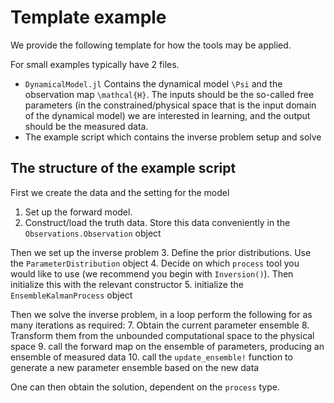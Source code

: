 # Template example

We provide the following template for how the tools may be applied.

For small examples typically have 2 files.

- `DynamicalModel.jl` Contains the dynamical model ``\Psi`` and the observation map ``\mathcal{H}``. The inputs should be the so-called free parameters (in the constrained/physical space that is the input domain of the dynamical model) we are interested in learning, and the output should be the measured data.
- The example script which contains the inverse problem setup and solve

## The structure of the example script
First we create the data and the setting for the model
1. Set up the forward model.
2. Construct/load the truth data. Store this data conveniently in the `Observations.Observation` object

Then we set up the inverse problem
3. Define the prior distributions. Use the `ParameterDistribution` object
4. Decide on which `process` tool you would like to use (we recommend you begin with `Inversion()`). Then initialize this with the relevant constructor
5. initialize the `EnsembleKalmanProcess` object

Then we solve the inverse problem, in a loop perform the following for as many iterations as required:
7. Obtain the current parameter ensemble
8. Transform them from the unbounded computational space to the physical space
9. call the forward map on the ensemble of parameters, producing an ensemble of measured data
10. call the `update_ensemble!` function to generate a new parameter ensemble based on the new data

One can then obtain the solution, dependent on the `process` type.
